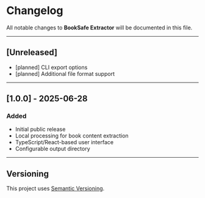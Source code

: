 # Changelog

All notable changes to **BookSafe Extractor** will be documented in this file.

---

## [Unreleased]
- [planned] CLI export options
- [planned] Additional file format support

---

## [1.0.0] - 2025-06-28
### Added
- Initial public release
- Local processing for book content extraction
- TypeScript/React-based user interface
- Configurable output directory

---

## Versioning

This project uses [Semantic Versioning](https://semver.org/).
